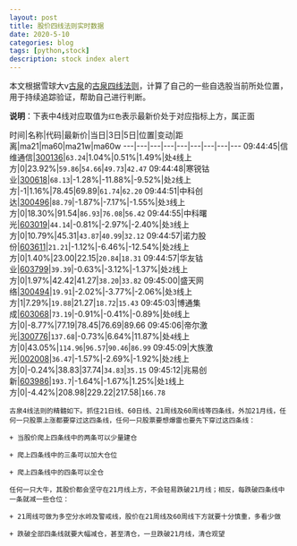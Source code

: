 ```yaml
---
layout: post
title: 股价四线法则实时数据
date: 2020-5-10
categories: blog
tags: [python,stock]
description: stock index alert
---
```



本文根据雪球大v[古泉](https://xueqiu.com/u/7148646888)的[古泉四线法则](https://xueqiu.com/7148646888/130498192)，计算了自己的一些自选股当前所处位置，用于持续追踪验证，帮助自己进行判断。

**说明**：下表中4线对应取值为`红色`表示最新价处于对应指标上方，属正面

时间|名称|代码|最新价|当日|3日|5日|位置|变动|距离|ma21|ma60|ma21w|ma60w
---|---|---|---|---|---|---|---|---
09:44:45|信维通信|[300136](https://xueqiu.com/S/SZ300136)|`63.24`|1.04%|0.51%|1.49%|处`4`线上方|0|23.92%|`59.86`|`54.66`|`49.73`|`42.47`
09:44:48|寒锐钴业|[300618](https://xueqiu.com/S/SZ300618)|`68.13`|-1.28%|-11.88%|-9.52%|处`2`线上方|-1|1.16%|78.45|69.89|`61.74`|`62.20`
09:44:51|中科创达|[300496](https://xueqiu.com/S/SZ300496)|`88.79`|-1.87%|-7.17%|-1.55%|处`3`线上方|0|18.30%|91.54|`86.93`|`76.08`|`56.42`
09:44:55|中科曙光|[603019](https://xueqiu.com/S/SH603019)|`44.14`|-0.81%|-2.97%|-2.40%|处`3`线上方|0|10.79%|45.31|`43.87`|`40.99`|`32.12`
09:44:57|诺力股份|[603611](https://xueqiu.com/S/SH603611)|`21.21`|-1.12%|-6.46%|-12.54%|处`2`线上方|0|1.40%|23.00|22.15|`20.84`|`18.31`
09:44:57|华友钴业|[603799](https://xueqiu.com/S/SH603799)|`39.39`|-0.63%|-3.12%|-1.37%|处`2`线上方|0|1.97%|42.42|41.27|`38.20`|`33.82`
09:45:00|盛天网络|[300494](https://xueqiu.com/S/SZ300494)|`19.91`|-2.02%|-3.77%|-2.06%|处`3`线上方|1|7.29%|`19.88`|21.27|`18.72`|`15.43`
09:45:03|博通集成|[603068](https://xueqiu.com/S/SH603068)|`73.19`|-0.91%|-0.41%|-0.89%|处`0`线上方|0|-8.77%|77.19|78.45|76.69|89.66
09:45:06|帝尔激光|[300776](https://xueqiu.com/S/SZ300776)|`137.68`|-0.73%|6.64%|11.87%|处`4`线上方|0|43.05%|`114.96`|`96.57`|`90.46`|`86.99`
09:45:09|大族激光|[002008](https://xueqiu.com/S/SZ002008)|`36.47`|-1.57%|-2.69%|-1.92%|处`2`线上方|0|-0.24%|38.83|37.74|`34.83`|`35.15`
09:45:12|兆易创新|[603986](https://xueqiu.com/S/SH603986)|`193.7`|-1.64%|-1.67%|1.25%|处`1`线上方|0|-4.42%|208.98|229.22|217.58|`166.78`

```
古泉4线法则的精髓如下。抓住21日线、60日线、21周线及60周线等四条线，外加21月线，任何一只股票上涨都要穿过这四条线，任何一只股票要想爆雷也要先下穿过这四条线：

+ 当股价爬上四条线中的两条可以少量建仓

+ 爬上四条线中的三条可以加大仓位

+ 爬上四条线中的四条可以全仓

任何一只大牛，其股价都会坚守在21月线上方，不会轻易跌破21月线；相反，每跌破四条线中一条就减一些仓位：

+ 21周线可做为多空分水岭及警戒线，股价在21周线及60周线下方就要十分慎重，多看少做

+ 跌破全部四条线就要大幅减仓，甚至清仓，一旦跌破21月线，清仓观望
```